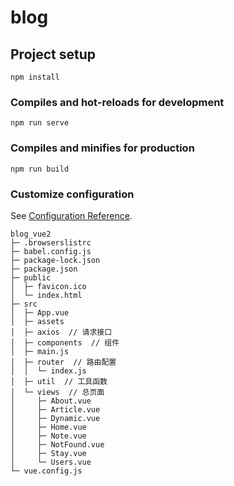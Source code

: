 # blog

## Project setup
```
npm install
```

### Compiles and hot-reloads for development
```
npm run serve
```

### Compiles and minifies for production
```
npm run build
```

### Customize configuration
See [Configuration Reference](https://cli.vuejs.org/config/).


```
blog_vue2
├─ .browserslistrc
├─ babel.config.js
├─ package-lock.json
├─ package.json
├─ public
│  ├─ favicon.ico
│  └─ index.html
├─ src
│  ├─ App.vue
│  ├─ assets
│  ├─ axios  // 请求接口
│  ├─ components  // 组件
│  ├─ main.js
│  ├─ router  // 路由配置
│  │  └─ index.js
│  ├─ util  // 工具函数
│  └─ views  // 总页面
│     ├─ About.vue
│     ├─ Article.vue
│     ├─ Dynamic.vue
│     ├─ Home.vue
│     ├─ Note.vue
│     ├─ NotFound.vue
│     ├─ Stay.vue
│     └─ Users.vue
└─ vue.config.js

```